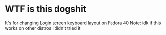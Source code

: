 # WTF is this dogshit
It's for changing Login screen keyboard layout on Fedora 40
Note: idk if this works on other distros i didn't tried it
